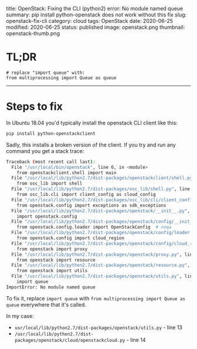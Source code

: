 title: OpenStack: Fixing the CLI (python2) error: No module named queue
summary: pip install python-openstack does not work without this fix
slug: openstack-fix-cli
category: cloud
tags: OpenStack
date: 2020-06-25
modified: 2020-06-25
status: published
image: openstack.png
thumbnail: openstack-thumb.png


# TL;DR

```
# replace "import queue" with:
from multiprocessing import Queue as queue
```

---

# Steps to fix

In Ubuntu 18.04 you'd typically install the openstack CLI client like this:

```bash
pip install python-openstackclient
```

Sadly, this installs a broken version of the client. If you try and run any command you get a stack trace:

```bash
Traceback (most recent call last):
  File "/usr/local/bin/openstack", line 6, in <module>
    from openstackclient.shell import main
  File "/usr/local/lib/python2.7/dist-packages/openstackclient/shell.py", line 24, in <module>
    from osc_lib import shell
  File "/usr/local/lib/python2.7/dist-packages/osc_lib/shell.py", line 33, in <module>
    from osc_lib.cli import client_config as cloud_config
  File "/usr/local/lib/python2.7/dist-packages/osc_lib/cli/client_config.py", line 18, in <module>
    from openstack.config import exceptions as sdk_exceptions
  File "/usr/local/lib/python2.7/dist-packages/openstack/__init__.py", line 16, in <module>
    import openstack.config
  File "/usr/local/lib/python2.7/dist-packages/openstack/config/__init__.py", line 17, in <module>
    from openstack.config.loader import OpenStackConfig  # noqa
  File "/usr/local/lib/python2.7/dist-packages/openstack/config/loader.py", line 33, in <module>
    from openstack.config import cloud_region
  File "/usr/local/lib/python2.7/dist-packages/openstack/config/cloud_region.py", line 44, in <module>
    from openstack import proxy
  File "/usr/local/lib/python2.7/dist-packages/openstack/proxy.py", line 24, in <module>
    from openstack import resource
  File "/usr/local/lib/python2.7/dist-packages/openstack/resource.py", line 49, in <module>
    from openstack import utils
  File "/usr/local/lib/python2.7/dist-packages/openstack/utils.py", line 13, in <module>
    import queue
ImportError: No module named queue
```

To fix it, replace `import queue` with `from multiprocessing import Queue as queue` everywhere that it's called.

In my case:

- `usr/local/lib/python2.7/dist-packages/openstack/utils.py` - line 13
- `/usr/local/lib/python2.7/dist-packages/openstack/cloud/openstackcloud.py` - line 14
